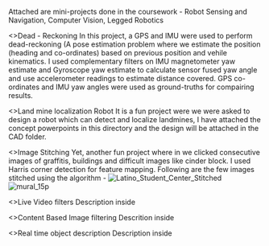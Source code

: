 Attached are mini-projects done in the coursework - Robot Sensing and Navigation, Computer Vision, Legged Robotics

<>Dead - Reckoning
  In this project, a GPS and IMU were used to perform dead-reckoning (A pose estimation problem where we estimate the position (heading and co-ordinates) based on      previous position and vehile kinematics.
I used complementary filters on IMU magnetometer yaw estimate and Gyroscope yaw estimate to calculate sensor fused yaw angle and use accelerometer readings to estimate distance covered. 
  GPS co-ordinates and IMU yaw angles were used as ground-truths for compairing results.

<>Land mine localization Robot
  It is a fun project were we were asked to design a robot which can detect and localize landmines, I have attached the concept powerpoints in this directory and the design will be attached in the CAD folder.

<>Image Stitching
  Yet, another fun project where in we clicked consecutive images of graffitis, buildings and difficult images like cinder block. I used Harris corner detection for feature mapping. Following are the few images stitched using the algorithm -
![Latino_Student_Center_Stitched](https://user-images.githubusercontent.com/115650174/205965783-d11f73e2-1a9f-454c-9596-6d8e0e6c1466.png)
![mural_15p](https://user-images.githubusercontent.com/115650174/205965845-3b50a0b3-6bfd-429a-88ab-528434b1336d.png)

<>Live Video filters
  Description inside

<>Content Based Image filtering
  Descrition inside

<>Real time object description
  Description inside
